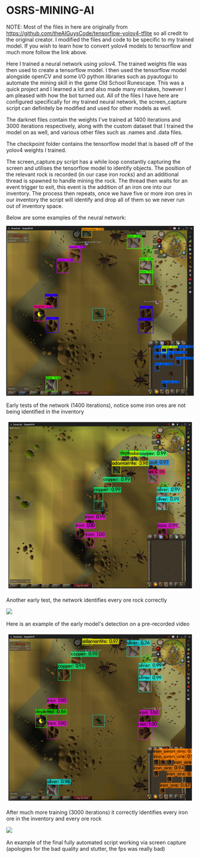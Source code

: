 # OSRS-MINING-AI
NOTE: Most of the files in here are originally from https://github.com/theAIGuysCode/tensorflow-yolov4-tflite so all credit to the original creator. I modified the files and code to be specific to my trained model. If you wish to learn how to convert yolov4 models to tensorflow and much more follow the link above.

Here I trained a neural network using yolov4. The trained weights file was then used to create a tensorflow model. I then used the tensorflow model alongside openCV and some I/O python libraries such as pyautogui to automate the mining skill in the game Old School Runescape. This was a quick project and I learned a lot and also made many mistakes, however I am pleased with how the bot turned out. All of the files I have here are configured specifically for my trained neural network, the screen_capture script can definitely be modified and used for other models as well.

The darknet files contain the weights I've trained at 1400 iterations and 3000 iterations respectively, along with the custom dataset that I trained the model on as well, and various other files such as .names and .data files.

The checkpoint folder contains the tensorflow model that is based off of the yolov4 weights I trained.

The screen_capture.py script has a while loop constantly capturing the screen and utilises the tensorflow model to identify objects. The position of the relevant rock is recorded (in our case iron rocks) and an additional thread is spawned to handle mining the rock. The thread then waits for an event trigger to exit, this event is the addition of an iron ore into our inventory. The process then repeats, once we have five or more iron ores in our inventory the script will identify and drop all of them so we never run out of inventory space.

Below are some examples of the neural network:  


![](examples/detection1.png)  

Early tests of the network (1400 iterations), notice some iron ores are not being identified in the inventory

![](examples/detection2.png)  

Another early test, the network identifies every ore rock correctly

![](examples/video.gif)  

Here is an example of the early model's detection on a pre-recorded video  

![](examples/detection3.png)  

After much more training (3000 iterations) it correctly identifies every iron ore in the inventory and every ore rock

![](examples/screen_capture.gif)  

An example of the final fully automated script working via screen capture (apologies for the bad quality and stutter, the fps was really bad)
